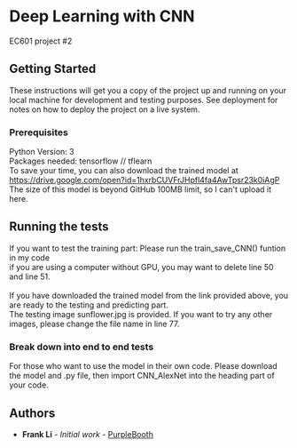 # Deep Learning with CNN

EC601 project #2

## Getting Started

These instructions will get you a copy of the project up and running on your local machine for development and testing purposes. See deployment for notes on how to deploy the project on a live system.

### Prerequisites

Python Version: 3<br>
Packages needed: tensorflow // tflearn<br>
To save your time, you can also download the trained model at https://drive.google.com/open?id=1hxrbCUVFrJHpfl4fa4AwTpsr23k0iAgP<br>
The size of this model is beyond GitHub 100MB limit, so I can't upload it here.

## Running the tests

If you want to test the training part: Please run the train_save_CNN() funtion in my code<br>
if you are using a computer without GPU, you may want to delete line 50 and line 51.<br>
<br>
If you have downloaded the trained model from the link provided above, you are ready to the testing and predicting part.<br>
The testing image sunflower.jpg is provided. If you want to try any other images, please change the file name in line 77.

### Break down into end to end tests

For those who want to use the model in their own code. Please download the model and .py file, then import CNN_AlexNet into the heading part of your code.

## Authors

* **Frank Li** - *Initial work* - [PurpleBooth](https://github.com/FrankLiOnLine)
